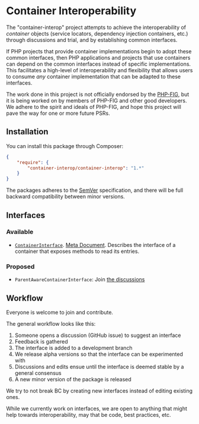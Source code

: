 # Container Interoperability

The "container-interop" project attempts to achieve the interoperability of *container* objects (service locators,
dependency injection containers, etc.) through discussions and trial, and by establishing common interfaces.

If PHP projects that provide container implementations begin to adopt these common interfaces, then PHP
applications and projects that use containers can depend on the common interfaces instead of specific
implementations. This facilitates a high-level of interoperability and flexibility that allows users to consume
*any* container implementation that can be adapted to these interfaces.

The work done in this project is not officially endorsed by the [PHP-FIG](http://www.php-fig.org/), but it is being
worked on by members of PHP-FIG and other good developers. We adhere to the spirit and ideals of PHP-FIG, and hope
this project will pave the way for one or more future PSRs.

## Installation

You can install this package through Composer:

```json
{
    "require": {
        "container-interop/container-interop": "1.*"
    }
}
```

The packages adheres to the [SemVer](http://semver.org/) specification, and there will be full backward compatibility
between minor versions.

## Interfaces

### Available

- [`ContainerInterface`](src/Interop/Container/ContainerInterface.php).
[Meta Document](docs/ContainerInterface.md).
Describes the interface of a container that exposes methods to read its entries.

### Proposed

- `ParentAwareContainerInterface`: Join [the discussions](https://github.com/container-interop/container-interop/issues?labels=ParentAwareContainerInterface&milestone=&page=1&state=open)

## Workflow

Everyone is welcome to join and contribute.

The general workflow looks like this:

1. Someone opens a discussion (GitHub issue) to suggest an interface
1. Feedback is gathered
1. The interface is added to a development branch
1. We release alpha versions so that the interface can be experimented with
1. Discussions and edits ensue until the interface is deemed stable by a general consensus
1. A new minor version of the package is released

We try to not break BC by creating new interfaces instead of editing existing ones.

While we currently work on interfaces, we are open to anything that might help towards interoperability, may that
be code, best practices, etc.

